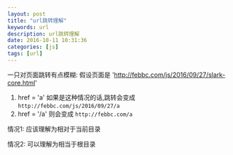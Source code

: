 ```yaml
---
layout: post
title: "url跳转理解"
keywords: url
description: url跳转理解
date: 2016-10-11 10:31:36
categories: [js]
tags: [url]
---
```


一只对页面跳转有点模糊:
假设页面是 'http://febbc.com/js/2016/09/27/slark-core.html'

1. href = 'a' 如果是这种情况的话,跳转会变成 `http://febbc.com/js/2016/09/27/a`
2. href = '/a' 则会变成 `http://febbc.com/a` 

情况1: 应该理解为相对于当前目录

情况2: 可以理解为相当于根目录
  